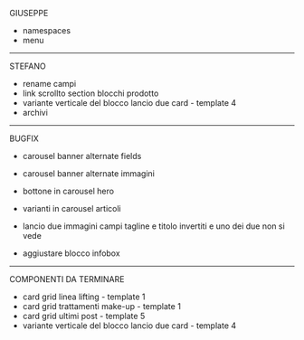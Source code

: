 GIUSEPPE 
- namespaces
- menu



----------



STEFANO
- rename campi
- link scrollto section blocchi prodotto
- variante verticale del blocco lancio due card - template 4
- archivi



----------



BUGFIX
- carousel banner alternate fields
- carousel banner alternate immagini
- bottone in carousel hero
- varianti in carousel articoli

- lancio due immagini campi tagline e titolo invertiti e uno dei due non si vede
- aggiustare blocco infobox



----------



COMPONENTI DA TERMINARE
- card grid linea lifting - template 1
- card grid trattamenti make-up - template 1
- card grid ultimi post - template 5 
- variante verticale del blocco lancio due card - template 4
